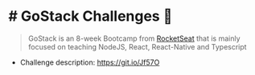 # # GoStack Challenges 📃
> GoStack is an 8-week Bootcamp from [RocketSeat](https://rocketseat.com.br/) that is mainly focused on teaching NodeJS, React, React-Native and 
 Typescript
 
 * Challenge description: https://git.io/Jf57O
